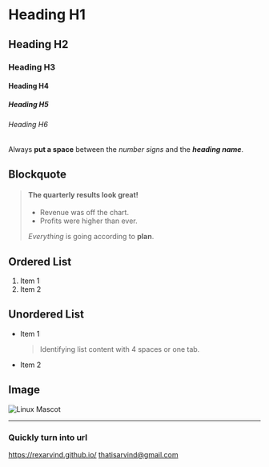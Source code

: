 # Heading H1
## Heading H2
### Heading H3
#### Heading H4
##### Heading H5
###### Heading H6

Always **put a space** between the *number signs* and the ***heading name***.

## Blockquote
> #### The quarterly results look great!
>
> - Revenue was off the chart.
> - Profits were higher than ever.
>
>  *Everything* is going according to **plan**.

## Ordered List
1. Item 1
2. Item 2

## Unordered List
- Item 1
    > Identifying list content with 4 spaces or one tab.
- Item 2

## Image
![Linux Mascot](https://d33wubrfki0l68.cloudfront.net/e7ed9fe4bafe46e275c807d63591f85f9ab246ba/e2d28/assets/images/tux.png)

---

### Quickly turn into url
<https://rexarvind.github.io/>
<thatisarvind@gmail.com>





